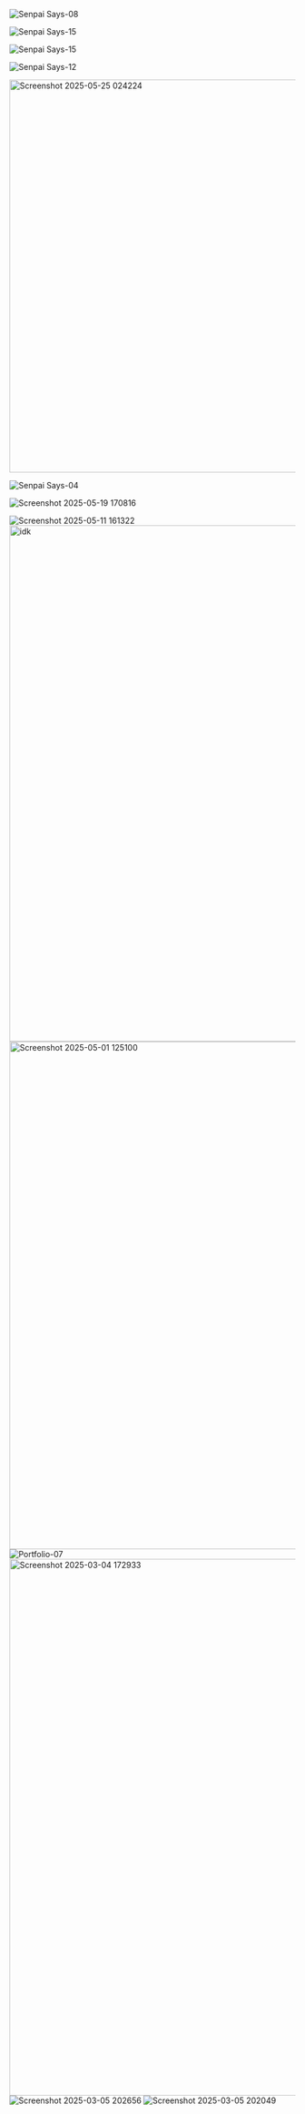 
![Senpai Says-08](https://github.com/user-attachments/assets/ea3de014-7e75-4759-8f6a-d774b8078030)

![Senpai Says-15](https://github.com/user-attachments/assets/90d30c73-605e-46a3-a548-c2a0297affbb)

![Senpai Says-15](https://github.com/user-attachments/assets/a86f8f20-d0ee-493c-880b-d7243531b345)

![Senpai Says-12](https://github.com/user-attachments/assets/758a3fff-18c7-4186-96d4-b23d364737f7)

<img width="691" alt="Screenshot 2025-05-25 024224" src="https://github.com/user-attachments/assets/3d00c470-ac45-4968-9c9b-08e5a38a5f01" />

![Senpai Says-04](https://github.com/user-attachments/assets/186b6c96-dbc5-4c00-a719-fd64be3f1637)










![Screenshot 2025-05-19 170816](https://github.com/user-attachments/assets/db14a93e-0902-4de7-aa16-44467f07f7d0)


![Screenshot 2025-05-11 161322](https://github.com/user-attachments/assets/d194b5c7-0255-4c18-8427-e7042de44808)
<img width="908" alt="idk" src="https://github.com/user-attachments/assets/9439831f-c17f-4271-a3e8-c076554a6b52" />
<img width="893" alt="Screenshot 2025-05-01 125100" src="https://github.com/user-attachments/assets/2e5548e6-168d-46dd-82a0-1be73d8a583b" />
![Portfolio-07](https://github.com/user-attachments/assets/4bd97ac3-b955-4bc0-ac28-a7845f7db27b)
<img width="944" alt="Screenshot 2025-03-04 172933" src="https://github.com/user-attachments/assets/f0020c46-27d1-4577-acdc-ad3120a301bc" />
![Screenshot 2025-03-05 202656](https://github.com/user-attachments/assets/f1c0dd03-e79f-408e-8b3f-356ebd4c4f16)
![Screenshot 2025-03-05 202049](https://github.com/user-attachments/assets/a80ea176-78a9-46d3-bd9f-4f4e1490fd56)


















